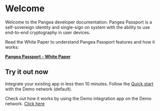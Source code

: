 # Welcome

Welcome to the Pangea developer documentation. Pangea Passport is a self-sovereign identity and single-sign on system with the ability to use end-to-end cryptography in user devices.

Read the White Paper to understand Pangea Passport features and how it works:

[**Pangea Passport - White Paper**](https://www.canva.com/design/DAFnktNOWKU/Ps1zXw3XICaEMiB0R4Ghkg/view)

## Try it out now

Integrate your existing app in less then 10 minutes. Follow the [Quick start](../start/start.md) with the Demo network (default).

Check out how it works by using the Demo integration app on the Demo network. [Click here](https://demo.pangea.web4.world/)
